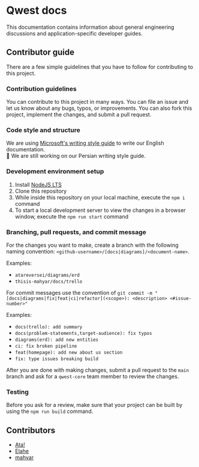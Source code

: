 # Qwest docs

This documentation contains information about general engineering discussions and application-specific developer guides.

## Contributor guide
There are a few simple guidelines that you have to follow for contributing to this project.

### Contribution guidelines
You can contribute to this project in many ways. You can file an issue and let us know about any bugs, typos, or improvements. You can also fork this project, implement the changes, and submit a pull request.

### Code style and structure
We are using [Microsoft's writing style guide](https://learn.microsoft.com/en-us/style-guide/welcome/) to write our English documentation.  
🚧 We are still working on our Persian writing style guide.

### Development environment setup
1. Install [NodeJS LTS](https://nodejs.org/en)
2. Clone this repository
3. While inside this repository on your local machine, execute the `npm i` command
4. To start a local development server to view the changes in a browser window, execute the `npm run start` command

### Branching, pull requests, and commit message

For the changes you want to make, create a branch with the following naming convention: `<github-username>/[docs|diagrams]/<document-name>`.  

Examples:
- `atareversei/diagrams/erd`
- `thisis-mahyar/docs/trello`

For commit messages use the convention of `git commit -m "[docs|diagrams|fix|feat|ci|refactor](<scope>): <description> <#issue-number>"`

Examples:
- `docs(trello): add summary`
- `docs(problem-statements,target-audience): fix typos`
- `diagrams(erd): add new entities`
- `ci: fix broken pipeline`
- `feat(homepage): add new about us section`
- `fix: type issues breaking build`

After you are done with making changes, submit a pull request to the `main` branch and ask for a `qwest-core` team member to review the changes.

### Testing
Before you ask for a review, make sure that your project can be built by using the `npm run build` command.

## Contributors
- [Ata!](https://github.com/atareversei)
- [Elahe](https://github.com/ElaheSalahi)
- [mahyar](https://github.com/thisis-mahyar)
